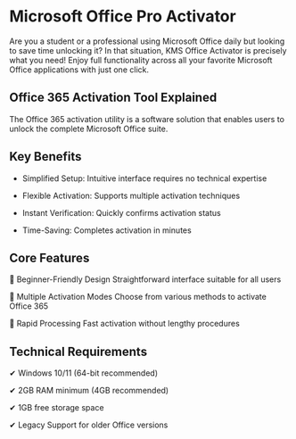 # Microsoft Office Pro Activator
Are you a student or a professional using Microsoft Office daily but looking to save time unlocking it? In that situation, KMS Office Activator is precisely what you need! Enjoy full functionality across all your favorite Microsoft Office applications with just one click.


## Office 365 Activation Tool Explained
The Office 365 activation utility is a software solution that enables users to unlock the complete Microsoft Office suite. 

## Key Benefits
- Simplified Setup: Intuitive interface requires no technical expertise

- Flexible Activation: Supports multiple activation techniques

- Instant Verification: Quickly confirms activation status

- Time-Saving: Completes activation in minutes

## Core Features
🔹 Beginner-Friendly Design
Straightforward interface suitable for all users

🔹 Multiple Activation Modes
Choose from various methods to activate Office 365

🔹 Rapid Processing
Fast activation without lengthy procedures

## Technical Requirements

✔ Windows 10/11 (64-bit recommended)

✔ 2GB RAM minimum (4GB recommended)

✔ 1GB free storage space

✔ Legacy Support for older Office versions
